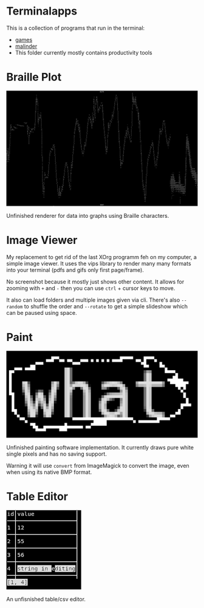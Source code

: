 # Terminalapps

This is a collection of programs that run in the terminal:
* [games](games/readme.md)
* [malinder](malinder/readme.md)
* This folder currently mostly contains productivity tools

# Braille Plot
![braille_plot](braille_plot.png)

Unfinished renderer for data into graphs using Braille characters.

# Image Viewer

My replacement to get rid of the last XOrg programm feh on my computer, a simple image viewer.
It uses the vips library to render many many formats into your terminal (pdfs and gifs only first page/frame).

No screenshot because it mostly just shows other content.
It allows for zooming with `+` and `-` then you can use `ctrl` + cursor keys to move.

It also can load folders and multiple images given via cli. There's also `--random` to shuffle the order and `--rotate` to get a simple slideshow which can be paused using space.

# Paint
![paint](paint.png)

Unfinished painting software implementation.
It currently draws pure white single pixels and has no saving support.

Warning it will use `convert` from ImageMagick to convert the image, even when using its native BMP format.

# Table Editor
![table_editor](table_editor.png)

An unfisnished table/csv editor.
